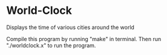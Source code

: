 # World-Clock
Displays the time of various cities around the world

Compile this program by running "make" in terminal.
Then run "./worldclock.x" to run the program.
